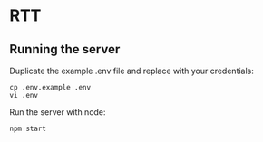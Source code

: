 # RTT

## Running the server

Duplicate the example .env file and replace with your credentials:
```shell
cp .env.example .env
vi .env
```

Run the server with node:
```shell
npm start
```
